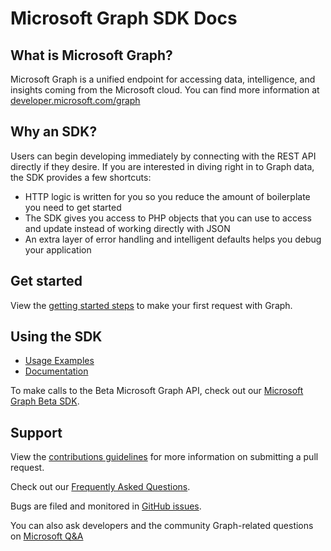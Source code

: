 # Microsoft Graph SDK Docs

## What is Microsoft Graph?
Microsoft Graph is a unified endpoint for accessing data, intelligence, and insights coming from the Microsoft cloud. You can find more information at [developer.microsoft.com/graph](https://developer.microsoft.com/graph)

## Why an SDK?
Users can begin developing immediately by connecting with the REST API directly if they desire. If you are interested in diving right in to Graph data, the SDK provides a few shortcuts:

- HTTP logic is written for you so you reduce the amount of boilerplate you need to get started
- The SDK gives you access to PHP objects that you can use to access and update instead of working directly with JSON
- An extra layer of error handling and intelligent defaults helps you debug your application

## Get started
View the [getting started steps](https://github.com/microsoftgraph/msgraph-sdk-php#get-started-with-microsoft-graph) to make your first request with Graph.

## Using the SDK
- [Usage Examples](https://github.com/microsoftgraph/msgraph-sdk-php/tree/dev/docs/Examples.md)
- [Documentation](https://github.com/microsoftgraph/msgraph-sdk-php/tree/dev/docs/index.html)

To make calls to the Beta Microsoft Graph API, check out our [Microsoft Graph Beta SDK](https://packagist.org/packages/microsoft/microsoft-graph-beta).
## Support
View the [contributions guidelines](https://github.com/microsoftgraph/msgraph-sdk-php/blob/main/CONTRIBUTING.md) for more information on submitting a pull request.

Check out our [Frequently Asked Questions](https://github.com/microsoftgraph/msgraph-sdk-php/tree/dev/docs/FAQ.md).

Bugs are filed and monitored in [GitHub issues](https://github.com/microsoftgraph/msgraph-sdk-php/issues).

You can also ask developers and the community Graph-related questions on [Microsoft Q&A](https://docs.microsoft.com/en-us/answers/topics/128347/microsoft-graph-sdk.html)

